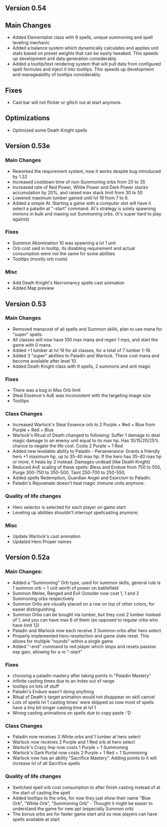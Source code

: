 ## Version 0.54

## Main Changes
- Added Elementalist class with 9 spells, unique summoning and spell leveling mechanic
- Added a balance system which dynamically calculates and applies unit stats based on preset weights that can be easily tweaked.
    This speeds up development and data generation considerably.
- Added a tooltip/text rendering system that will pull data from configured spell formulas and inject it into tooltips.
    This speeds up development and manageability of tooltips considerably.

## Fixes
- Cast bar will not flicker or glitch out at start anymore.

## Optimizations
- Optimized some Death Knight spells

## Version 0.53e

### Main Changes
- Reworked the requirement system, now it works despite bug introduced by 1.32
- Increased cooldown time of non-Summoning orbs from 20 to 35
- Increased rate of Red Power, White Power and Dark Power stacks accumulation by 20%, and raised max stack limit from 30 to 50
- Lowered maximum lumber gained until lvl 19 from 7 to 6.
- Added a simple AI. Starting a game with a computer slot will have it select a paladin at "-start" command.
    AI's strategy is solely spawning minions in bulk and maxing out Summoning orbs. (it's super hard to play against)

### Fixes
- Summon Abomination 10 was spawning a lvl 1 unit
- Orb cost said in tooltip, its disabling requirement and actual consumption were not the same for some abilities
- Tooltips (mostly orb costs)

### Misc
- Add Death Knight's Necromancy spells cast animation
- Added Map preview

## Version 0.53

### Main Changes
- Removed manacost of all spells and Summon skills, plan to use mana for "super" spells.
- All classes will now have 100 max mana and regen 1 mps, and start the game with 0 mana.
- Added +1 lumber at lvl 19 for all classes, for a total of 7 lumber 1-19.
- Added 3 "super" abilities to Paladin and Warlock. These cost mana and become available after level 10.
- Added Death Knight class with 9 spells, 2 summons and anti magic

### Fixes
- There was a bug in Max Orb limit
- Steal Essence's AoE was inconsistent with the targeting image size
- Tooltips

### Class Changes
- Increased Warlock's Steal Essence orb to 2 Purple + Red + Blue from Purple + Red + Blue
- Warlock's Ritual of Death changed to following:
    Suffer 1 damage to deal magic damage to an enemy unit equal to its max hp. Has 10/15/20/25% chance to negate the life cost. Costs 2 Purple + 1 Red
- Added new levelable ability to Paladin - Perseverance:
    Grants a friendly hero +1 maximum hp, up to 35-40 max hp. If the hero has 35-40 max hp or more, it heals by 2 instead. Damages undead (like Death Knight)
- Reduced AoE scaling of these spells: Bless and Endure from 750 to 550, Purge 300-750 to 350-500, Taint 250-700 to 250-550,
- Added spells Redemption, Guardian Angel and Exorcism to Paladin.
- Paladin's Rejuvenate doesn't heal magic immune units anymore.

### Quality of life changes
- Hero selector is selected for each player on game start
- Leveling up abilities shouldn't interrupt spellcasting anymore.

### Misc
- Update Warlock's cast animation
- Updated Hero Proper names


## Version 0.52a

### Main Changes:
- Added a "Summoning" Orb type, used for summon skills, general rule is 1 summon orb = 1 unit worth of power on battlefield
- Summon Melee, Ranged and Evil Outsider now cost 1, 1 and 2 Summoning orbs respectively
- Summon Orbs are visually placed on a row on top of other colors, for easier distinguishing.
- Summon Orbs can be bought via lumber, but they cost 2 lumber instead of 1, and you can have max 6 of them (as opposed to regular orbs who have limit 12)
- Paladin and Warlock now each receive 3 Summon orbs after hero select
- Properly implemented hero-reselection and game state reset. This allows for multiple "rounds" within a single game
- Added "-end" command to red player which stops and resets passive exp gain, allowing for a re "-start"

### Fixes
- choosing a paladin mastery after taking points in "Paladin Mastery"
- infinite casting times due to an index out of range
- tooltips on lots of stuff
- Paladin's Endure wasn't doing anything
- Ritual of Death's target animation would not disappear on skill cancel
- Lots of spells lvl 1 casting times' were skipped so now most of spells have a tiny bit longer casting time at lvl 1
- Wrong casting animations on spells due to copy paste :'D

### Class Changes
- Paladin now receives 3 White orbs and 1 lumber at hero select
- Warlock now receives 2 Purple and 1 Red orb at hero select
- Warlock's Crazy Imp now costs 1 Purple + 1 Summoning
- Warlock's Dark Portal now costs 2 Purple + 1 Red + 1 Summoning
- Warlock now has an ability "Sacrifice Mastery". Adding points to it will increase lvl of all Sacrifice spells

### Quality of life changes
- Switched spell orb cost consumption to after finish casting instead of at the start of casting the spell
- Added tooltips to the orbs, for now they just show their name "Blue Orb", "White Orb", "Summoning Orb" - Thought it might be easier to understand the game for new ppl (especially Summon orb)
- The bonus orbs are for faster game start and so new players can have spells available at start